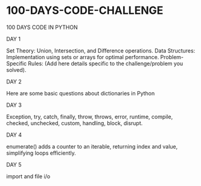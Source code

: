 # 100-DAYS-CODE-CHALLENGE

100 DAYS CODE IN PYTHON 

DAY 1

Set Theory: Union, Intersection, and Difference operations.
Data Structures: Implementation using sets or arrays for optimal performance.
Problem-Specific Rules: (Add here details specific to the challenge/problem you solved).

DAY 2

Here are some basic questions about dictionaries in Python

DAY 3

Exception, try, catch, finally, throw, throws, error, runtime, compile, checked, unchecked, custom, handling, block, disrupt.

DAY 4

enumerate() adds a counter to an iterable, returning index and value, simplifying loops efficiently.

DAY 5

import and file i/o
